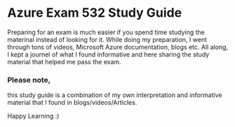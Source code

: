 # Azure Exam 532 Study Guide
Preparing for an exam is much easier if you spend time studying the materinal instead of looking for it.  While doing my preparation, I went through tons of videos, Microsoft Azure documentation, blogs etc.  All along, I kept a journel of what I found  informative and here sharing the study material that helped me pass the exam. 

### Please note, 
this study guide is a combination of my own interpretation and informative material that I found in blogs/videos/Articles.  

Happy Learning :)
